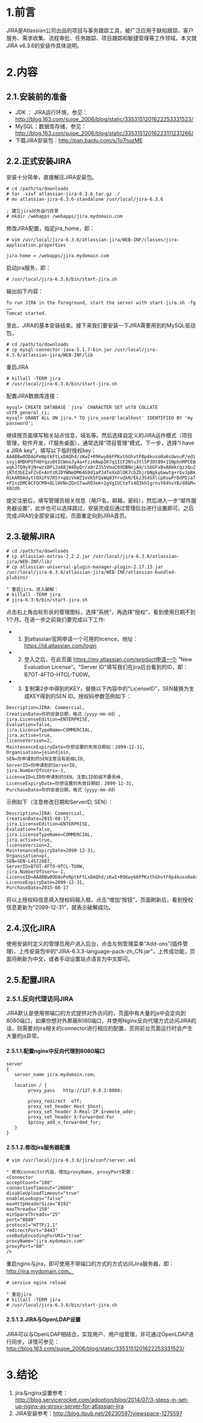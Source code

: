 # 1.前言
JIRA是Atlassian公司出品的项目与事务跟踪工具，被广泛应用于缺陷跟踪、客户服务、需求收集、流程审批、任务跟踪、项目跟踪和敏捷管理等工作领域。本文就JIRA v6.3.6的安装作具体说明。

# 2.内容
## 2.1.安装前的准备
- JDK ： JIRA运行环境，参见：http://blog.163.com/sujoe_2006/blog/static/3353151201622253331523/
- MySQL：数据库存储，参见：http://blog.163.com/sujoe_2006/blog/static/33531512016223111231266/
- 下载JIRA安装包：http://pan.baidu.com/s/1o7nuzME


## 2.2.正式安装JIRA
安装十分简单，直接解压JIRA安装包。
```shell
# cd /path/to/downloads
# tar -xzvf atlassian-jira-6.3.6.tar.gz ./
# mv atlassian-jira-6.3.6-standalone /usr/local/jira-6.3.6

; 建立jira对外运行目录
# mkdir /webapps /webapps/jira.mydomain.com
```

修改JIRA配置，指定jira_home，即：
```shell
# vim /usr/local/jira-6.3.6/atlassian-jira/WEB-INF/classes/jira-application.properties 

jira.home = /webapps/jira.mydomain.com
```

启动jira服务，即：
```shell
# /usr/local/jira-6.3.6/bin/start-jira.sh
```
输出如下内容：
```
To run JIRA in the foreground, start the server with start-jira.sh -fg
……
Tomcat started.
```

至此，JIRA的基本安装结束。接下来我们要安装一下JIRA需要用到的MySQL驱动包，
```shell
# cd /path/to/downloads
# cp mysql-connector-java-5.1.7-bin.jar /usr/local/jira-6.3.6/atlassian-jira/WEB-INF/lib
```

重启JIRA
```shell
# killall -TERM jira
# /usr/local/jira-6.3.6/bin/start-jira.sh
```

配置JIRA数据库连接：
```shell
mysql> CREATE DATABASE `jira` CHARACTER SET utf8 COLLATE utf8_general_ci;
mysql> GRANT ALL ON jira.* TO jira_user@'localhost' IDENTIFIED BY 'my password';
```

继续按页面填写相关站点信息，域名等。然后选择自定义的JIRA运作模式（项目管理，软件开发，IT服务桌面），通常选择“项目管理”模式，下一步，选择“I have a JIRA key”，填写以下临时授权key：
`AAABBw0ODAoPeNptkFtLxDAQhd/zKwI+R9Kwy66FPKxthGhvtF0p4kuso0a6sUwvuP/edissyj4MDHPOfHOYqzu0tICWeoJy4a+FzzkNwpIK7q1ICF2Ntu3tl5P3Ot89+1SNphnMPCEBwqkJTQ9y9jN+wzxBPi2a68jW4DpQr/a0rZJS5VmuC0XOBNnjAH/s5bGFxBxABmkcqzzQu2jRTd3bEZaFZvE+AnYzRJDYWNeDM64G9d1aPJ4TeXxOlOK7cbZbjrbNgkyGwwtg+rbvJpBkHikAR0Adytt0XzFV7R5Y+qQzVkWZIoVK5FQsWq03YrvdkN/Ekz3S4SXlcpRswPrDdPD/aT+P1nzDMC0CFQCM9+0LlHVNnZQnSTwuRO3eK+2gVgIUCteTs4Q3khIgrnsY64hxYB/d8bM=X02dh
`

提交注册后，填写管理员相关信息（用户名，邮箱，密码），然后进入一步“邮件服务器设置”，此步也可以选择跳过，安装完成后通过管理后台进行设置即可。之后完成JIRA的全部安装过程，页面重定向到JIRA首页。


## 2.3.破解JIRA
```shell
# cd /path/to/downloads
# cp atlassian-extras-2.2.2.jar /usr/local/jira-6.3.6/atlassian-jira/WEB-INF/lib/
# cp atlassian-universal-plugin-manager-plugin-2.17.13.jar /usr/local/jira-6.3.6/atlassian-jira/WEB-INF/atlassian-bundled-plubins/

" 重启jira，进入破解：
# killall -TERM jira
# jira-6.3.6/bin/start-jira.sh
```

点击右上角齿轮形状的管理图标，选择“系统”，再选择“授权”，看到使用日期不到1个月。在进一步之前我们要完成以下工作:
- 1. 到atlassian官网申请一个可用的licence，地址：https://id.atlassian.com/login
- 2. 登入之后，在此页面 https://my.atlassian.com/product申请一个 “New Evaluation License”。"Server ID"填写我们在jira后台看到的ID，即：B7OT-4FTO-HTCL-TU0W。
- 3. 复制第2步中得到的KEY，替换以下内容中的"LicenseID"，SEN替换为生成KEY得到的SEN ID。授权码参数范例如下：
```
Description=JIRA: Commercial,
CreationDate=你的安装日期，格式（yyyy-mm-dd）,
jira.LicenseEdition=ENTERPRISE,
Evaluation=false,
jira.LicenseTypeName=COMMERCIAL,
jira.active=true,
licenseVersion=2,
MaintenanceExpiryDate=你想设置的失效日期如：2099-12-31,
Organisation=joiandjoin,
SEN=你申请到的SEN注意没有前缀LID,
ServerID=你申请到的ServerID,
jira.NumberOfUsers=-1,
LicenseID=LID你申请到的SEN，注意LID前缀不要丢掉,
LicenseExpiryDate=你想设置的失效日期如：2099-12-31,
PurchaseDate=你的安装日期，格式（yyyy-mm-dd）
```

示例如下（注意修改日期和ServerID, SEN）：
```
Description=JIRA: Commercial,
CreationDate=2015-08-17,
jira.LicenseEdition=ENTERPRISE,
Evaluation=false,
jira.LicenseTypeName=COMMERCIAL,
jira.active=true,
licenseVersion=2,
MaintenanceExpiryDate=2099-12-31,
Organisation=pl,
SEN=SEN-L4572887,
ServerID=B7OT-4FTO-HTCL-TU0W,
jira.NumberOfUsers=-1,
LicenseID=AAABBw0ODAoPeNptkFtLxDAQhd/zKwI+R9Kwy66FPKxthGhvtF0p4kuso0a6sUwvuP/edissyj4MDHPOfHOYqzu0tICWeoJy4a+FzzkNwpIK7q1ICF2Ntu3tl5P3Ot89+1SNphnMPCEBwqkJTQ9y9jN+wzxBPi2a68jW4DpQr/a0rZJS5VmuC0XOBNnjAH/s5bGFxBxABmkcqzzQu2jRTd3bEZaFZvE+AnYzRJDYWNeDM64G9d1aPJ4TeXxOlOK7cbZbjrbNgkyGwwtg+rbvJpBkHikAR0Adytt0XzFV7R5Y+qQzVkWZIoVK5FQsWq03YrvdkN/Ekz3S4SXlcpRswPrDdPD/aT+P1nzDMC0CFQCM9+0LlHVNnZQnSTwuRO3eK+2gVgIUCteTs4Q3khIgrnsY64hxYB/d8bM=X02dh,
LicenseExpiryDate=2099-12-31,
PurchaseDate=2015-08-17
```
将以上授权码信息填入授权码输入框，点击“增加“按钮”，页面刷新后，看到授权信息更新为“2099-12-31”，就表示破解成功。


## 2.4.汉化JIRA
使用安装时定义的管理员用户进入后台，点击左侧管理菜单“Add-ons”(插件管理)，上传安装包中的“JIRA-6.3.3-language-pack-zh_CN.jar”，上传成功能，页面将刷新为中文，或者手动设置站点语言为中文即可。


## 2.5.配置JIRA
### 2.5.1.反向代理访问JIRA
JIRA默认是使用带端口的方式提供对外访问的，页面中有大量的js中会定向到8080端口，如果你想对外屏蔽8080端口，并使用Nginx反向代理方式访问JIRA的话，则需要对jira相关的connector进行相应的配置，否则前台页面运行时会产生大量的js异常。

#### 2.5.1.1.配置nginx中反向代理到8080端口
```shell
server
{
   server_name jira.mydomain.com;

   location / {
        proxy_pass   http://127.0.0.1:8080;
          
        proxy_redirect  off; 
        proxy_set_header Host $host; 
        proxy_set_header X-Real-IP $remote_addr; 
        proxy_set_header X-Forwarded-For 
        $proxy_add_x_forwarded_for; 
   }
}
```

#### 2.5.1.2.修改jira服务器配置
```
# vim /usr/local/jira-6.3.6/jira/conf/server.xml

" 修改connector内容，增加proxyName, proxyPort配置：
<Connector 
acceptCount="100" 
connectionTimeout="20000" 
disableUploadTimeout="true" 
enableLookups="false" 
maxHttpHeaderSize="8192" 
maxThreads="150" 
minSpareThreads="25" 
port="8080" 
protocol="HTTP/1.1" 
redirectPort="8443" 
useBodyEncodingForURI="true" 
proxyName="jira.mydomain.com" 
proxyPort="80"
/> 
```

重启nginx与jira，即可使用不带端口的方式的方式访问Jira服务器，即：http://jira.mydomain.com。
```shell
# service nginx reload

" 重启jira
# killall -TERM jira
# /usr/local/jira-6.3.6/bin/start-jira.sh
```

#### 2.5.1.3.JIRA与OpenLDAP设置
JIRA可以与OpenLDAP相结合，实现用户、用户组管理，并可通过OpenLDAP进行同步。详情可参见：http://blog.163.com/sujoe_2006/blog/static/3353151201622253331523/


# 3.结论
1. jira与nginx设置参考：http://blog.servicerocket.com/adoption/blog/2014/07/3-steps-in-set-up-nginx-as-proxy-server-for-atlassian-jira
2. JIRA安装参考：http://blog.itpub.net/26230597/viewspace-1275597
